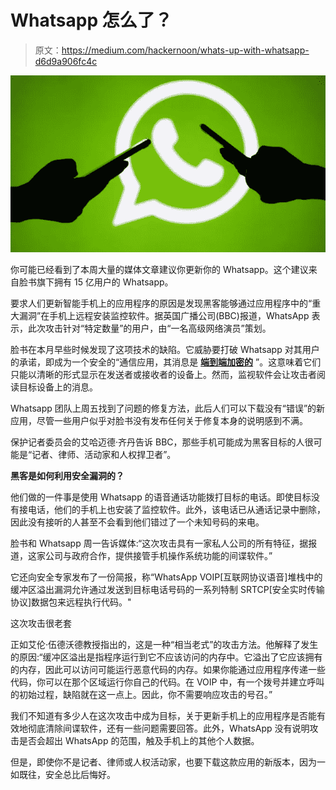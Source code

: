 # Whatsapp 怎么了？

> 原文：<https://medium.com/hackernoon/whats-up-with-whatsapp-d6d9a906fc4c>

![](img/5d4864636af0a842ce4464051c04e8e4.png)

你可能已经看到了本周大量的媒体文章建议你更新你的 Whatsapp。这个建议来自脸书旗下拥有 15 亿用户的 Whatsapp。

要求人们更新智能手机上的应用程序的原因是发现黑客能够通过应用程序中的“重大漏洞”在手机上远程安装监控软件。据英国广播公司(BBC)报道，WhatsApp 表示，此次攻击针对“特定数量”的用户，由“一名高级网络演员”策划。

脸书在本月早些时候发现了这项技术的缺陷。它威胁要打破 Whatsapp 对其用户的承诺，即成为一个安全的“通信应用，其消息是 [**端到端加密的**](http://www.bbc.co.uk/news/technology-35374169) ”。这意味着它们只能以清晰的形式显示在发送者或接收者的设备上。然而，监视软件会让攻击者阅读目标设备上的消息。

Whatsapp 团队上周五找到了问题的修复方法，此后人们可以下载没有“错误”的新应用，尽管一些用户似乎对脸书没有发布任何关于修复本身的说明感到不满。

保护记者委员会的艾哈迈德·齐丹告诉 BBC，那些手机可能成为黑客目标的人很可能是“记者、律师、活动家和人权捍卫者”。

**黑客是如何利用安全漏洞的？**

他们做的一件事是使用 Whatsapp 的语音通话功能拨打目标的电话。即使目标没有接电话，他们的手机上也安装了监控软件。此外，该电话已从通话记录中删除，因此没有接听的人甚至不会看到他们错过了一个未知号码的来电。

脸书和 Whatsapp 周一告诉媒体:“这次攻击具有一家私人公司的所有特征，据报道，这家公司与政府合作，提供接管手机操作系统功能的间谍软件。”

它还向安全专家发布了一份简报，称“WhatsApp VOIP[互联网协议语音]堆栈中的缓冲区溢出漏洞允许通过发送到目标电话号码的一系列特制 SRTCP[安全实时传输协议]数据包来远程执行代码。"

这次攻击很老套

正如艾伦·伍德沃德教授指出的，这是一种“相当老式”的攻击方法。他解释了发生的原因:“缓冲区溢出是指程序运行到它不应该访问的内存中。它溢出了它应该拥有的内存，因此可以访问可能运行恶意代码的内存。如果你能通过应用程序传递一些代码，你可以在那个区域运行你自己的代码。在 VOIP 中，有一个拨号并建立呼叫的初始过程，缺陷就在这一点上。因此，你不需要响应攻击的号召。”

我们不知道有多少人在这次攻击中成为目标，关于更新手机上的应用程序是否能有效地彻底清除间谍软件，还有一些问题需要回答。此外，WhatsApp 没有说明攻击是否会超出 WhatsApp 的范围，触及手机上的其他个人数据。

但是，即使你不是记者、律师或人权活动家，也要下载这款应用的新版本，因为一如既往，安全总比后悔好。